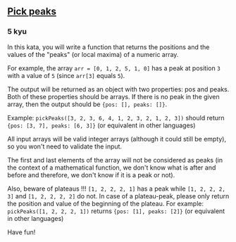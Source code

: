 <h2><a href=https://www.codewars.com/kata/5279f6fe5ab7f447890006a7/train/python target="_blank">Pick peaks</a></h2><h3>5 kyu</h3><p>In this kata, you will write a function that returns the positions and the values of the "peaks" (or local maxima) of a numeric array.</p><p>For example, the array <code>arr = [0, 1, 2, 5, 1, 0]</code> has a peak at position <code>3</code> with a value of <code>5</code> (since <code>arr[3]</code> equals <code>5</code>).</p><p>The output will be returned as an object with two properties: pos and peaks. Both of these properties should be arrays. If there is no peak in the given array, then the output should be <code>{pos: [], peaks: []}</code>.</p><p>Example: <code>pickPeaks([3, 2, 3, 6, 4, 1, 2, 3, 2, 1, 2, 3])</code> should return <code>{pos: [3, 7], peaks: [6, 3]}</code> (or equivalent in other languages)</p><p>All input arrays will be valid integer arrays (although it could still be empty), so you won't need to validate the input.</p><p>The first and last elements of the array will not be considered as peaks (in the context of a mathematical function, we don't know what is after and before and therefore, we don't know if it is a peak or not).</p><p>Also, beware of plateaus !!! <code>[1, 2, 2, 2, 1]</code> has a peak while <code>[1, 2, 2, 2, 3]</code> and <code>[1, 2, 2, 2, 2]</code> do not. In case of a plateau-peak, please only return the position and value of the beginning of the plateau. For example: <code>pickPeaks([1, 2, 2, 2, 1])</code> returns <code>{pos: [1], peaks: [2]}</code> (or equivalent in other languages)</p><p>Have fun!</p>